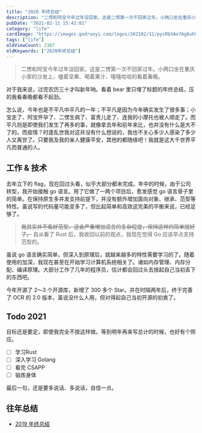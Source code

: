 ```yaml
---
title: "2020 年终总结"
description: "二愣和阿宝今年过年没回家。这是二愣第一次不回家过年。小两口坐在重庆小家的沙发上，嗑着坚果、喝着果汁、嘻嘻哈哈的看着春晚。"
pubDate: "2021-02-11 15:42:01"
category: "life"
cardImage: "https://images.godruoyi.com/logos/202102/11/pysRbXAo7Ag6uh9grFDfUq7yktlfAHbBg9U4B7zA.png"
tags: ["life"]
oldViewCount: 2387
oldKeywords: ["2020年终总结"]
---
```


> 二愣和阿宝今年过年没回家。这是二愣第一次不回家过年。小两口坐在重庆小家的沙发上，嗑着坚果、喝着果汁、嘻嘻哈哈的看着春晚。

对于我来说，过完农历三十才叫新年呐。看着 bear 里只埋了标题的年终总结，压的我看春晚都看不起劲。

怎么说，今年也是不平凡中平凡的一年；不平凡是因为今年确实发生了很多事；小宝走了、阿宝怀孕了、二愣生病了、富贵儿走了、连我的小摩托也被人顺走了。而平凡则是即使我们发生了再多的事，就像拿去年和前年来比，也并没有什么是大不了的。而疫情？时逢乱世我对这并没有什么想说的，我也不关心多少人感染了多少人又离世了。只要我及我的亲人健康平安，其他的都随缘吧！我就是这大千世界平凡而普通的人。

## 工作 & 技术
去年立下的 flag，现在回过头看，似乎大部分都未完成。年中的时候，由于公司转型，我开始接触 go 语言。用了它做了一两个项目后，愈发感觉 go 语言骨子里的简单。在保持原生多并发支持前提下，并没有额外增加面向对象、继承、范型等特性。虽说写的代码量可能变多了，但比起简单和高效这完美的平衡来说，已经足够了。

> ~~我其实并不看好范型，这会严重增加语言的复杂程度，保持这样的简单就好了。~~
> 自从看了 Rust 后，我收回以前的观点，我现在觉得 Go 应该早点支持范型的。

虽说 go 语言确实简单，但深入到原理后，就越来越多的特性需要学习的了。随着使用的加深，我现在甚至在开始学习计算机系统相关了。诸如内存管理、内存分配、编译原理。大部分工作了几年的程序员，估计都会回过头去捨起自己当初丢下的东西吧。

今年开源了 2～3 个开源库，新增了 300 多个 Star。并在时隔两年后，终于完善了 OCR 的 2.0 版本，虽说没什么人用，但对得起自己当初开源的初衷了。

## Todo 2021
目标还是要定，即使我完全不按这样做。等到明年再来写总计的时候，也好有个照应。

- [ ] 学习Rust
- [ ] 深入学习 Golang
- [ ] 看完 CSAPP
- [ ] 锻炼身体

最后一句，还是要多说话、多说话，自信一点。

## 往年总结

* [2019 年终总结](https://godruoyi.com/posts/continue-refueling-in-2019)
